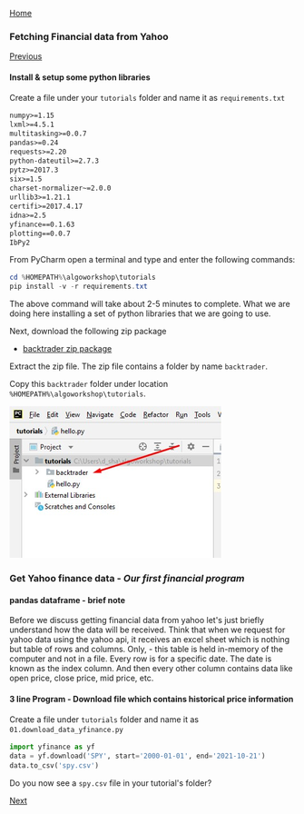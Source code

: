 [Home](index.html)

### Fetching Financial data from Yahoo

[Previous](lesson2.html)

#### Install & setup some python libraries

Create a file under your `tutorials` folder and name it as `requirements.txt`

```text
numpy>=1.15
lxml>=4.5.1
multitasking>=0.0.7
pandas>=0.24
requests>=2.20
python-dateutil>=2.7.3
pytz>=2017.3
six>=1.5
charset-normalizer~=2.0.0
urllib3>=1.21.1
certifi>=2017.4.17
idna>=2.5
yfinance==0.1.63
plotting==0.0.7
IbPy2
```

From PyCharm open a terminal and type and enter the following commands:
```powershell
cd %HOMEPATH%\algoworkshop\tutorials
pip install -v -r requirements.txt
```

The above command will take about 2-5 minutes to complete.
What we are doing here installing a set of python libraries that we are going to use.

Next, download the following zip package
* [backtrader zip package](backtrader.zip)

Extract the zip file.
The zip file contains a folder by name `backtrader`.  

Copy this `backtrader` folder under location `%HOMEPATH%\algoworkshop\tutorials`.

![](img/y1.jpg)


### Get Yahoo finance data - ***Our first financial program***

#### pandas dataframe - brief note
Before we discuss getting financial data from yahoo let's just briefly understand how the data will be received.
Think that when we request for yahoo data using the yahoo api, it receives an excel sheet which is nothing but table of rows and columns.
Only, - this table is held in-memory of the computer and not in a file.
Every row is for a specific date.
The date is known as the index column.
And then every other column contains data like open price, close price, mid price, etc.


#### 3 line Program - Download file which contains historical price information 

Create a file under `tutorials` folder and name it as `01.download_data_yfinance.py`
```python
import yfinance as yf
data = yf.download('SPY', start='2000-01-01', end='2021-10-21')
data.to_csv('spy.csv')
```

Do you now see a `spy.csv` file in your tutorial's folder?

[Next](lesson4.html)